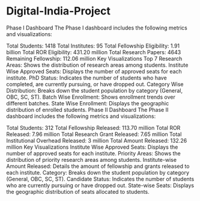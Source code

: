 # Digital-India-Project
Phase I Dashboard
The Phase I dashboard includes the following metrics and visualizations:

Total Students: 1418
Total Institutes: 95
Total Fellowship Eligibility: 1.91 billion
Total ROR Eligibility: 431.20 million
Total Research Papers: 4643
Remaining Fellowship: 112.06 million
Key Visualizations
Top 7 Research Areas: Shows the distribution of research areas among students.
Institute Wise Approved Seats: Displays the number of approved seats for each institute.
PhD Status: Indicates the number of students who have completed, are currently pursuing, or have dropped out.
Category Wise Distribution: Breaks down the student population by category (General, OBC, SC, ST).
Batch Wise Enrollment: Shows enrollment trends over different batches.
State Wise Enrollment: Displays the geographic distribution of enrolled students.
Phase II Dashboard
The Phase II dashboard includes the following metrics and visualizations:

Total Students: 312
Total Fellowship Released: 113.70 million
Total ROR Released: 7.96 million
Total Research Grant Released: 7.65 million
Total Institutional Overhead Released: 3 million
Total Amount Released: 132.26 million
Key Visualizations
Institute Wise Approved Seats: Displays the number of approved seats for each institute.
Priority Areas: Shows the distribution of priority research areas among students.
Institute-wise Amount Released: Details the amount of fellowship and grants released to each institute.
Category: Breaks down the student population by category (General, OBC, SC, ST).
Candidate Status: Indicates the number of students who are currently pursuing or have dropped out.
State-wise Seats: Displays the geographic distribution of seats allocated to students.
